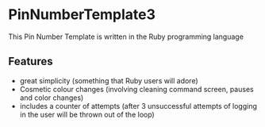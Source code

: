 # PinNumberTemplate3
This Pin Number Template is written in the Ruby programming language
## Features
* great simplicity (something that Ruby users will adore)
* Cosmetic colour changes (involving cleaning command screen, pauses and color changes)
* includes a counter of attempts (after 3 unsuccessful attempts of logging in the user will be thrown out of the loop)
